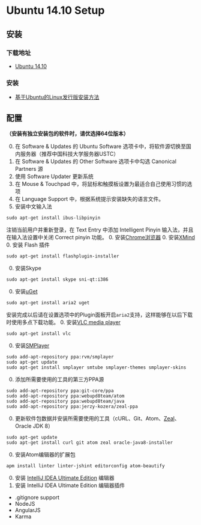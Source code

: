 # Ubuntu 14.10 Setup

## 安装

### 下载地址

- [Ubuntu 14.10](http://www.ubuntu.com/download/desktop/thank-you?country=CN&version=14.10&architecture=amd64)

### 安装

- [基于Ubuntu的Linux发行版安装方法](Install.md)

## 配置

**（安装有独立安装包的软件时，请优选择64位版本）**

0. 在 Software & Updates 的 Ubuntu Software 选项卡中，将软件源切换至国内服务器（推荐中国科技大学服务器USTC）
0. 在 Software & Updates 的 Other Software 选项卡中勾选 Canonical Partners 源
0. 使用 Software Updater 更新系统
0. 在 Mouse & Touchpad 中，将鼠标和触摸板设置为最适合自己使用习惯的选项
0. 在 Language Support 中，根据系统提示安装缺失的语言文件。
0. 安装中文输入法

  ```
  sudo apt-get install ibus-libpinyin
  ```
  注销当前用户并重新登录，在 Text Entry 中添加 Intelligent Pinyin 输入法，并且在输入法设置中关闭 Correct pinyin 功能。
0. 安装[Chrome浏览器](https://www.google.com/intl/en/chrome/browser/?platform=linux)
0. 安装[XMind](http://www.xmind.net/download/linux/)
0. 安装 Flash 插件

  ```
  sudo apt-get install flashplugin-installer
  ```
0. 安装Skype

  ```
  sudo apt-get install skype sni-qt:i386
  ```
0. 安装[uGet](http://ugetdm.com)

  ```
  sudo apt-get install aria2 uget
  ```
  安装完成以后请在设置选项中的Plugin面板开启```aria2```支持，这样能够在以后下载时使用多点下载功能。
0. 安装[VLC media player](http://www.videolan.org)

  ```
  sudo apt-get install vlc
  ```
0. 安装[SMPlayer](http://smplayer.sourceforge.net)

  ```
  sudo add-apt-repository ppa:rvm/smplayer 
  sudo apt-get update 
  sudo apt-get install smplayer smtube smplayer-themes smplayer-skins 
  ```
0. 添加所需要使用的工具的第三方PPA源

  ```
  sudo add-apt-repository ppa:git-core/ppa
  sudo add-apt-repository ppa:webupd8team/atom
  sudo add-apt-repository ppa:webupd8team/java
  sudo add-apt-repository ppa:jerzy-kozera/zeal-ppa
  ```
0. 更新软件包数据并安装所需要使用的工具（cURL、Git、Atom、[Zeal](http://zealdocs.org)、Oracle JDK 8）

  ```
  sudo apt-get update
  sudo apt-get install curl git atom zeal oracle-java8-installer
  ```
0. 安装Atom编辑器的扩展包

  ```
  apm install linter linter-jshint editorconfig atom-beautify
  ```
0. 安装 [IntelliJ IDEA Ultimate Edition](https://www.jetbrains.com/idea/download/) 编辑器
0. 安装 IntelliJ IDEA Ultimate Edition 编辑器插件
  - .gitignore support
  - NodeJS
  - AngularJS
  - Karma
